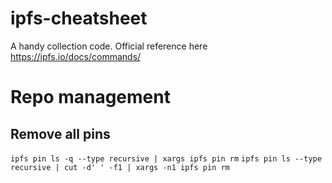 # ipfs-cheatsheet

A handy collection code. Official reference here https://ipfs.io/docs/commands/

# Repo management

## Remove all pins 

`ipfs pin ls -q --type recursive | xargs ipfs pin rm`
`ipfs pin ls --type recursive | cut -d' ' -f1 | xargs -n1 ipfs pin rm`
